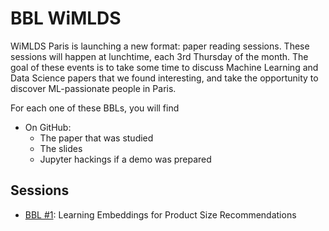 # BBL WiMLDS

WiMLDS Paris is launching a new format: paper reading sessions. These sessions will happen at lunchtime, each 3rd Thursday of the month. The goal of these events is to take some time to discuss Machine Learning and Data Science papers that we found interesting, and take the opportunity to discover ML-passionate people in Paris.


For each one of these BBLs, you will find
* On GitHub:
  * The paper that was studied
  * The slides
  * Jupyter hackings if a demo was prepared

## Sessions

* [BBL #1](2019-09-19/Readme.md): Learning Embeddings for Product Size Recommendations